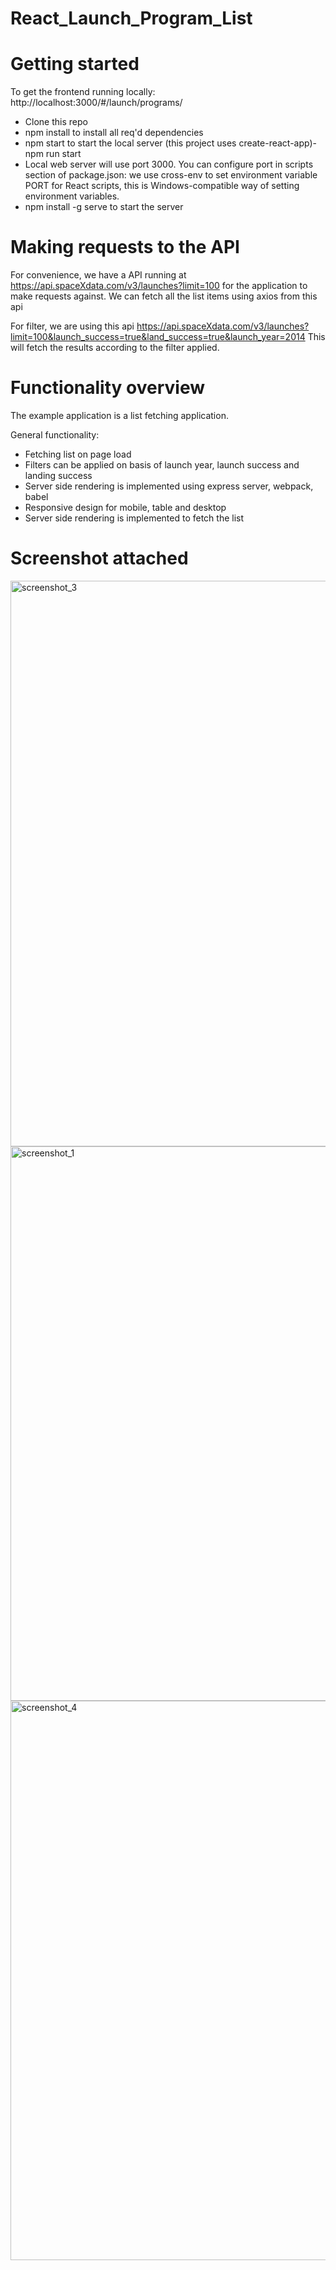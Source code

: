 # React_Launch_Program_List
# Getting started

To get the frontend running locally: http://localhost:3000/#/launch/programs/ 
<ul>
<li>Clone this repo </li>
	<li>npm install to install all req'd dependencies</li>
	<li>npm start to start the local server (this project uses create-react-app)- npm run start</li>
<li>Local web server will use port 3000. You can configure port in scripts section of package.json: we use cross-env to set environment variable PORT for React scripts, this is Windows-compatible way of setting environment variables.</li>
	<li> npm install -g serve to start the server</li>
</ul>

# Making requests to the  API
For convenience, we have a API running at https://api.spaceXdata.com/v3/launches?limit=100 for the application to make requests against. We can fetch all the list items using axios from this api

For filter, we are using this api
https://api.spaceXdata.com/v3/launches?limit=100&launch_success=true&land_success=true&launch_year=2014
This will fetch the results according to the filter applied.

# Functionality overview
The example application is a list fetching application.

General functionality:
<ul>
	<li>Fetching list on page load</li>
	<li>Filters can be applied on basis of launch year, launch success and landing success</li>
	<li>Server side rendering is implemented using express server, webpack, babel</li>
	<li>Responsive design for mobile, table and desktop</li>
	<li>Server side rendering is implemented to fetch the list</li>
</ul>

# Screenshot attached
<img width="905" alt="screenshot_3" src="https://user-images.githubusercontent.com/13212465/98029449-80ec4580-1e35-11eb-93c7-f25dfe1ddb99.PNG">

<img width="887" alt="screenshot_1" src="https://user-images.githubusercontent.com/13212465/98029702-f35d2580-1e35-11eb-92a3-cf7905b94fda.PNG">

<img width="895" alt="screenshot_4" src="https://user-images.githubusercontent.com/13212465/98030050-6ebed700-1e36-11eb-9dc2-09fcdc46d733.PNG">


